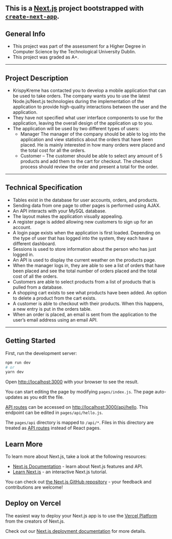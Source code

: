 This is a [Next.js](https://nextjs.org/) project bootstrapped with [`create-next-app`](https://github.com/vercel/next.js/tree/canary/packages/create-next-app).
---
## General Info 
- This project was part of the assessment for a Higher Degree in Computer Science by the Technological University Dublin. 
- This project was graded as A+.
---
## Project Description
- KrispyKreme has contacted you to develop a mobile application that can be used to take orders. The company wants you to use the latest Node.js/Next.js technologies during the implementation of the
application to provide high-quality interactions between the user and the application.
- They have not specified what user interface components to use for the application, leaving the overall design of the application up to you.
- The application will be used by two different types of users:
   - Manager The manager of the company should be able to log into the application and view statistics about the orders that have been placed. He is mainly interested in how many orders were placed and the total cost for all the orders.
   - Customer – The customer should be able to select any amount of 5 products and add them to the cart for checkout. The checkout process should review the order and present a total for the order.
---
## Technical Specification
- Tables exist in the database for user accounts, orders, and products.
- Sending data from one page to other pages is performed using AJAX.
- An API interacts with your MySQL database.
- The layout makes the application visually appealing.
- A register page is added allowing new customers to sign up for an account.
- A login page exists when the application is first loaded. Depending on the type of user that has logged into the system, they each have a different dashboard.
- Sessions is used to store information about the person who has just logged in.
- An API is used to display the current weather on the products page.
- When the manager logs in, they are able to see a list of orders that have been placed and see the total number of orders placed and the total cost of all the orders.
- Customers are able to select products from a list of products that is pulled from a database.
- A shopping cart exists to see what products have been added. An option to delete a product from the cart exists.
- A customer is able to checkout with their products. When this happens, a new entry is put in the orders table.
- When an order is placed, an email is sent from the application to the user’s email address using an email API.
---

## Getting Started

First, run the development server:

```bash
npm run dev
# or
yarn dev
```

Open [http://localhost:3000](http://localhost:3000) with your browser to see the result.

You can start editing the page by modifying `pages/index.js`. The page auto-updates as you edit the file.

[API routes](https://nextjs.org/docs/api-routes/introduction) can be accessed on [http://localhost:3000/api/hello](http://localhost:3000/api/hello). This endpoint can be edited in `pages/api/hello.js`.

The `pages/api` directory is mapped to `/api/*`. Files in this directory are treated as [API routes](https://nextjs.org/docs/api-routes/introduction) instead of React pages.

## Learn More

To learn more about Next.js, take a look at the following resources:

- [Next.js Documentation](https://nextjs.org/docs) - learn about Next.js features and API.
- [Learn Next.js](https://nextjs.org/learn) - an interactive Next.js tutorial.

You can check out [the Next.js GitHub repository](https://github.com/vercel/next.js/) - your feedback and contributions are welcome!

## Deploy on Vercel

The easiest way to deploy your Next.js app is to use the [Vercel Platform](https://vercel.com/new?utm_medium=default-template&filter=next.js&utm_source=create-next-app&utm_campaign=create-next-app-readme) from the creators of Next.js.

Check out our [Next.js deployment documentation](https://nextjs.org/docs/deployment) for more details.
